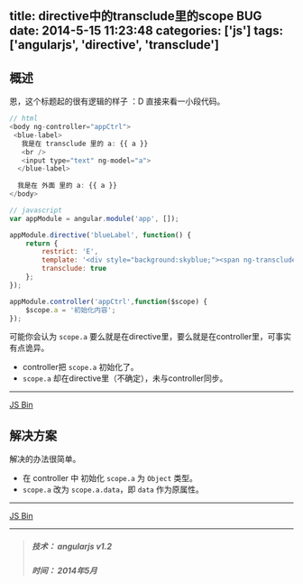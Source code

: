 title: directive中的transclude里的scope BUG
date: 2014-5-15 11:23:48
categories: ['js']
tags: ['angularjs', 'directive', 'transclude']
---

## 概述
恩，这个标题起的很有逻辑的样子 ：D
直接来看一小段代码。
```javascript
// html
<body ng-controller="appCtrl">
 <blue-label>
   我是在 transclude 里的 a: {{ a }}
   <br />
   <input type="text" ng-model="a">
  </blue-label>
  
  我是在 外面 里的 a: {{ a }}
</body>

// javascript
var appModule = angular.module('app', []);

appModule.directive('blueLabel', function() {
    return {
        restrict: 'E',
        template: '<div style="background:skyblue;"><span ng-transclude></span></div>',
        transclude: true
    };
});

appModule.controller('appCtrl',function($scope) {
    $scope.a = '初始化内容';
});
```

可能你会认为 `scope.a` 要么就是在directive里，要么就是在controller里，可事实有点诡异。

* controller把 `scope.a` 初始化了。
* `scope.a` 却在directive里（不确定），未与controller同步。

<!-- more -->

---

<a class="jsbin-embed" href="http://jsbin.com/tojuk/1/embed">JS Bin</a><script src="http://static.jsbin.com/js/embed.js"></script>

## 解决方案
解决的办法很简单。

* 在 controller 中 初始化 `scope.a` 为 `Object` 类型。
* `scope.a` 改为 `scope.a.data`，即 `data` 作为原属性。

---

<a class="jsbin-embed" href="http://jsbin.com/tojuk/2/embed">JS Bin</a><script src="http://static.jsbin.com/js/embed.js"></script>

---
> ##### 技术： angularjs v1.2
> ##### 时间： 2014年5月
